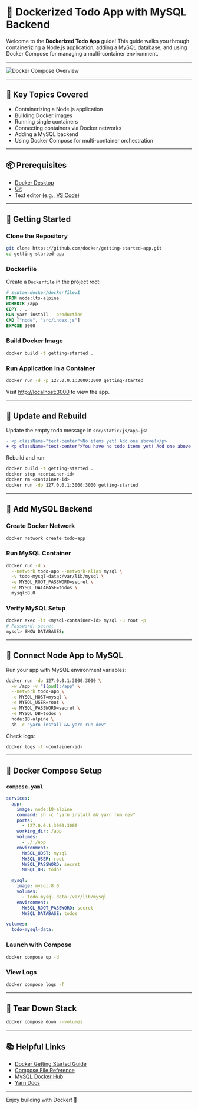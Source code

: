 # 🐳 Dockerized Todo App with MySQL Backend

Welcome to the **Dockerized Todo App** guide! This guide walks you through containerizing a Node.js application, adding a MySQL database, and using Docker Compose for managing a multi-container environment.

---

![Docker Compose Overview](https://www.docker.com/wp-content/uploads/2022/03/compose-diagram.png)

---

## 🔑 Key Topics Covered

- Containerizing a Node.js application
- Building Docker images
- Running single containers
- Connecting containers via Docker networks
- Adding a MySQL backend
- Using Docker Compose for multi-container orchestration

---

## 📦 Prerequisites
- [Docker Desktop](https://www.docker.com/products/docker-desktop/)
- [Git](https://git-scm.com/book/en/v2/Getting-Started-Installing-Git)
- Text editor (e.g., [VS Code](https://code.visualstudio.com/))

---

## 🚀 Getting Started

### Clone the Repository
```bash
git clone https://github.com/docker/getting-started-app.git
cd getting-started-app
```

### Dockerfile
Create a `Dockerfile` in the project root:
```Dockerfile
# syntax=docker/dockerfile:1
FROM node:lts-alpine
WORKDIR /app
COPY . .
RUN yarn install --production
CMD ["node", "src/index.js"]
EXPOSE 3000
```

### Build Docker Image
```bash
docker build -t getting-started .
```

### Run Application in a Container
```bash
docker run -d -p 127.0.0.1:3000:3000 getting-started
```
Visit [http://localhost:3000](http://localhost:3000) to view the app.

---

## 🔁 Update and Rebuild

Update the empty todo message in `src/static/js/app.js`:
```diff
- <p className="text-center">No items yet! Add one above!</p>
+ <p className="text-center">You have no todo items yet! Add one above!</p>
```

Rebuild and run:
```bash
docker build -t getting-started .
docker stop <container-id>
docker rm <container-id>
docker run -dp 127.0.0.1:3000:3000 getting-started
```

---

## 🧱 Add MySQL Backend

### Create Docker Network
```bash
docker network create todo-app
```

### Run MySQL Container
```bash
docker run -d \
  --network todo-app --network-alias mysql \
  -v todo-mysql-data:/var/lib/mysql \
  -e MYSQL_ROOT_PASSWORD=secret \
  -e MYSQL_DATABASE=todos \
  mysql:8.0
```

### Verify MySQL Setup
```bash
docker exec -it <mysql-container-id> mysql -u root -p
# Password: secret
mysql> SHOW DATABASES;
```

---

## 🔌 Connect Node App to MySQL

Run your app with MySQL environment variables:
```bash
docker run -dp 127.0.0.1:3000:3000 \
  -w /app -v "$(pwd):/app" \
  --network todo-app \
  -e MYSQL_HOST=mysql \
  -e MYSQL_USER=root \
  -e MYSQL_PASSWORD=secret \
  -e MYSQL_DB=todos \
  node:18-alpine \
  sh -c "yarn install && yarn run dev"
```

Check logs:
```bash
docker logs -f <container-id>
```

---

## 🧩 Docker Compose Setup

### `compose.yaml`
```yaml
services:
  app:
    image: node:18-alpine
    command: sh -c "yarn install && yarn run dev"
    ports:
      - 127.0.0.1:3000:3000
    working_dir: /app
    volumes:
      - ./:/app
    environment:
      MYSQL_HOST: mysql
      MYSQL_USER: root
      MYSQL_PASSWORD: secret
      MYSQL_DB: todos

  mysql:
    image: mysql:8.0
    volumes:
      - todo-mysql-data:/var/lib/mysql
    environment:
      MYSQL_ROOT_PASSWORD: secret
      MYSQL_DATABASE: todos

volumes:
  todo-mysql-data:
```

### Launch with Compose
```bash
docker compose up -d
```

### View Logs
```bash
docker compose logs -f
```

---

## 🧹 Tear Down Stack
```bash
docker compose down --volumes
```

---

## 📚 Helpful Links
- [Docker Getting Started Guide](https://docs.docker.com/get-started/)
- [Compose File Reference](https://docs.docker.com/compose/compose-file/)
- [MySQL Docker Hub](https://hub.docker.com/_/mysql)
- [Yarn Docs](https://classic.yarnpkg.com/en/docs/cli/)

---

Enjoy building with Docker! 🚢
